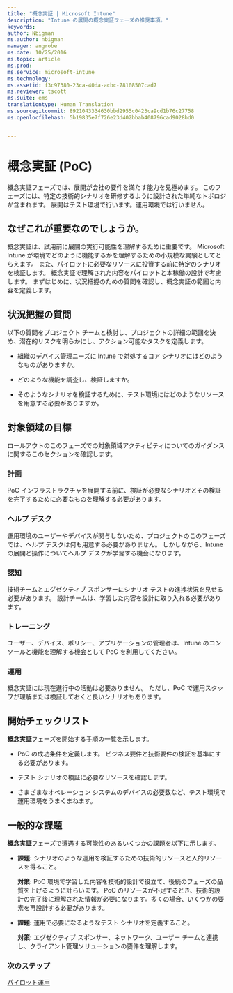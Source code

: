 ```yaml
---
title: "概念実証 | Microsoft Intune"
description: "Intune の展開の概念実証フェーズの推奨事項。"
keywords: 
author: Nbigman
ms.author: nbigman
manager: angrobe
ms.date: 10/25/2016
ms.topic: article
ms.prod: 
ms.service: microsoft-intune
ms.technology: 
ms.assetid: f3c97380-23ca-40da-acbc-78108507cad7
ms.reviewer: tscott
ms.suite: ems
translationtype: Human Translation
ms.sourcegitcommit: 8921043334630bbd2955c0423ca9cd1b76c27758
ms.openlocfilehash: 5b19835e7f726e23d402bbab408796cad9028bd0


---
```


# 概念実証 (PoC)
概念実証フェーズでは、展開が会社の要件を満たす能力を見極めます。 このフェーズには、特定の技術的シナリオを研修するように設計された単純なトポロジが含まれます。  展開はテスト環境で行います。運用環境では行いません。

## なぜこれが重要なのでしょうか。
概念実証は、試用前に展開の実行可能性を理解するために重要です。 Microsoft Intune が環境でどのように機能するかを理解するための小規模な実験としてとらえます。 また、パイロットに必要なリソースに投資する前に特定のシナリオを検証します。 概念実証で理解された内容をパイロットと本稼働の設計で考慮します。
まずはじめに、状況把握のための質問を確認し、概念実証の範囲と内容を定義します。

## 状況把握の質問
以下の質問をプロジェクト チームと検討し、プロジェクトの詳細の範囲を決め、潜在的リスクを明らかにし、アクション可能なタスクを定義します。

-   組織のデバイス管理ニーズに Intune で対処するコア シナリオにはどのようなものがありますか。

-   どのような機能を調査し、検証しますか。

-   そのようなシナリオを検証するために、テスト環境にはどのようなリソースを用意する必要がありますか。

## 対象領域の目標
ロールアウトのこのフェーズでの対象領域アクティビティについてのガイダンスに関するこのセクションを確認します。

### 計画
PoC インフラストラクチャを展開する前に、検証が必要なシナリオとその検証を完了するために必要なものを理解する必要があります。

### ヘルプ デスク
運用環境のユーザーやデバイスが関与しないため、プロジェクトのこのフェーズでは、ヘルプ デスクは何も用意する必要がありません。 しかしながら、Intune の展開と操作についてヘルプ デスクが学習する機会になります。

### 認知
技術チームとエグゼクティブ スポンサーにシナリオ テストの進捗状況を見せる必要があります。 設計チームは、学習した内容を設計に取り入れる必要があります。

### トレーニング
ユーザー、デバイス、ポリシー、アプリケーションの管理者は、Intune のコンソールと機能を理解する機会として PoC を利用してください。

### 運用
概念実証には現在進行中の活動は必要ありません。 ただし、PoC で運用スタッフが理解または検証しておくと良いシナリオもあります。

## 開始チェックリスト
**概念実証**フェーズを開始する手順の一覧を示します。

-   PoC の成功条件を定義します。 ビジネス要件と技術要件の検証を基準にする必要があります。

-   テスト シナリオの検証に必要なリソースを確認します。

-   さまざまなオペレーション システムのデバイスの必要数など、テスト環境で運用環境をうまくまねます。

## 一般的な課題
**概念実証**フェーズで遭遇する可能性のあるいくつかの課題を以下に示します。

-   **課題:** シナリオのような運用を検証するための技術的リソースと人的リソースを得ること。

    **対策:** PoC 環境で学習した内容を技術的設計で役立て、後続のフェーズの品質を上げるように計らいます。 PoC のリソースが不足するとき、技術的設計の完了後に理解された情報が必要になります。多くの場合、いくつかの要素を再設計する必要があります。

-   **課題:** 運用で必要になるようなテスト シナリオを定義すること。

    **対策:** エグゼクティブ スポンサー、ネットワーク、ユーザー チームと連携し、クライアント管理ソリューションの要件を理解します。

### 次のステップ
[パイロット運用](pilot.md)



<!--HONumber=Oct16_HO4-->


